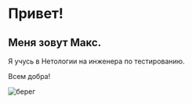 # Привет!
## Меня зовут Макс.
Я учусь в Нетологии на инженера по тестированию.

Всем добра!

![берег](https://github.com/user-attachments/assets/ff56f5e0-421c-49f4-aa34-62923a51661a)
